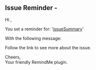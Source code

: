 ## Issue Reminder - <issueKey>

Hi <userkey>,

You set a reminder for: '[issueSummary][1]'

With the following message:

> <message>

Follow the link to see more about the issue.

Cheers,  
Your friendly RemindMe plugin.

 [1]: http://example.com
